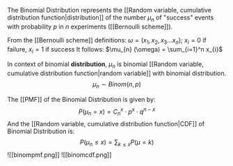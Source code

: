 The Binomial Distribution represents the [[Random variable, cumulative distribution function|distribution]] of the number $\mu_{n}$ of "success" events with probability $p$ in $n$ experiments ([[Bernoulli scheme]]).

From the [[Bernoulli scheme]] definitions:
	$\omega = (x_{1}, x_{2}, x_{3}\dots x_{n})$; 
	$x_{i} = 0$ if failure, $x_{i} = 1$ if success
It follows:
	$\mu_{n} (\omega) = \sum_{i=1}^n x_{i}$

In context of binomial **distribution**, $\mu_{n}$ is binomial [[Random variable, cumulative distribution function|random variable]] with binomial distribution.
$$\mu_{n} \sim Binom(n, p)$$

The [[PMF]] of the Binomial Distribution is given by:
$$
P(\mu_{n} = x) = {C}_{n}^x \cdot p^x \cdot q^{n-x}
$$
And the [[Random variable, cumulative distribution function|CDF]] of Binomial Distribution is:
$$
P(\mu_{n} \leq x) =  \sum_{k\leq x} P(\mu = k) 
$$
![[binompmf.png]]
![[binomcdf.png]] 